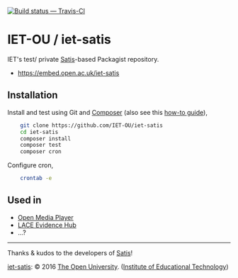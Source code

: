 
[![Build status — Travis-CI][travis-icon]][travis]

# IET-OU / iet-satis

IET's test/ private [Satis][]-based Packagist repository.

* <https://embed.open.ac.uk/iet-satis>


## Installation

Install and test using Git and [Composer][] (also see this [how-to guide][howto]),

```sh
    git clone https://github.com/IET-OU/iet-satis
    cd iet-satis
    composer install
    composer test
    composer cron
```

Configure cron,

```sh
    crontab -e
```


## Used in

* [Open Media Player](https://github.com/IET-OU/open-media-player#!composer.json)
* [LACE Evidence Hub](https://github.com/IET-OU/oer-evidence-hub-org#!composer.json)
* ...?


---
Thanks & kudos to the developers of [Satis][]!

[iet-satis][]: © 2016 [The Open University][ou]. ([Institute of Educational Technology][iet])


[iet-satis]: https://github.com/IET-OU/iet-satis
[Satis]: https://github.com/composer/satis
[howto]: https://getcomposer.org/doc/articles/handling-private-packages-with-satis.md
    "Handling private packages with Satis"
[Composer]: https://getcomposer.org/
[iet]: http://iet.open.ac.uk/
[ou]: http://www.open.ac.uk/

[travis]:  https://travis-ci.org/IET-OU/iet-satis
[travis-icon]: https://api.travis-ci.org/IET-OU/iet-satis.svg "Build status – Travis-CI"
